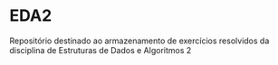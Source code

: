 # EDA2
Repositório destinado ao armazenamento de exercícios resolvidos da disciplina de Estruturas de Dados e Algoritmos 2
